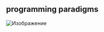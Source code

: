 ## programming paradigms

![Изображение][1]


[1]: https://sun9-49.userapi.com/impg/K_zlACh2rzSMI0vFRdVH6pDQdGvKGsAMPI0hwQ/0I6TzQDrefA.jpg?size=624x313&quality=96&sign=8fd0b45ff898cd528198fea3877baabb&type=album "Paradigms"